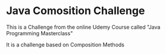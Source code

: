 # Java Comosition Challenge
 
This is a Challenge from the online Udemy Course called "Java Programming Masterclass"

It is a challenge based on Composition Methods
